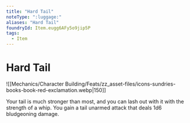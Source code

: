 ```yaml
---
title: "Hard Tail"
noteType: ":luggage:"
aliases: "Hard Tail"
foundryId: Item.eugg6AFy5o9jip5P
tags:
  - Item
---
```


# Hard Tail
![[Mechanics/Character Building/Feats/zz_asset-files/icons-sundries-books-book-red-exclamation.webp|150]]

Your tail is much stronger than most, and you can lash out with it with the strength of a whip. You gain a tail unarmed attack that deals 1d6 bludgeoning damage.
